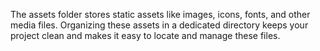The assets folder stores static assets like images, icons, fonts, and other media files. 
Organizing these assets in a dedicated directory keeps your project clean and makes it easy to locate and manage these files.